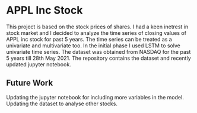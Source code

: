 # APPL Inc Stock

This project is based on the stock prices of shares. I had a keen inetrest in stock market and I decided to analyze the time series of closing values of APPL inc stock for past 5 years. The time series can be treated as a univariate and multivariate too. In the initial phase I used LSTM to solve univariate time series. 
The dataset was obtained from NASDAQ for the past 5 years till 28th May 2021. The repository contains the dataset and recently updated jupyter notebook.

## Future Work
Updating the jupyter notebook for including more variables in the model.
Updating the dataset to analyse other stocks.
